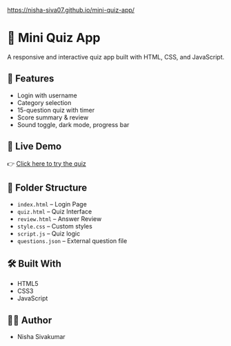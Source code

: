 https://nisha-siva07.github.io/mini-quiz-app/

# 🧠 Mini Quiz App

A responsive and interactive quiz app built with HTML, CSS, and JavaScript.

## 🌟 Features
- Login with username
- Category selection
- 15-question quiz with timer
- Score summary & review
- Sound toggle, dark mode, progress bar

## 🚀 Live Demo
👉 [Click here to try the quiz]([https://nisha-siva07.github.io/mini-quiz-app/])

## 📂 Folder Structure
- `index.html` – Login Page
- `quiz.html` – Quiz Interface
- `review.html` – Answer Review
- `style.css` – Custom styles
- `script.js` – Quiz logic
- `questions.json` – External question file

## 🛠️ Built With
- HTML5
- CSS3
- JavaScript

## 👩‍💻 Author
- Nisha Sivakumar
